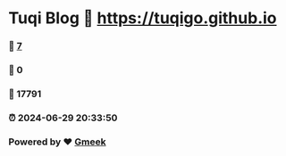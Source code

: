 # Tuqi Blog :link: https://tuqigo.github.io 
### :page_facing_up: [7](https://tuqigo.github.io/tag.html) 
### :speech_balloon: 0 
### :hibiscus: 17791 
### :alarm_clock: 2024-06-29 20:33:50 
### Powered by :heart: [Gmeek](https://github.com/Meekdai/Gmeek)
